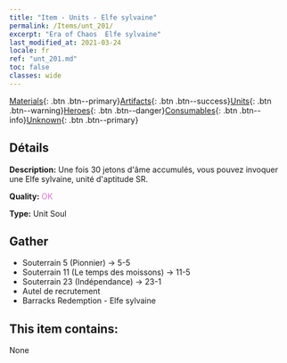```yaml
---
title: "Item - Units - Elfe sylvaine"
permalink: /Items/unt_201/
excerpt: "Era of Chaos  Elfe sylvaine"
last_modified_at: 2021-03-24
locale: fr
ref: "unt_201.md"
toc: false
classes: wide
---
```

 [Materials](/fr/Items/){: .btn .btn--primary}[Artifacts](/fr/Items/Artifacts/){: .btn .btn--success}[Units](/fr/Items/Units/){: .btn .btn--warning}[Heroes](/fr/Items/Heroes/){: .btn .btn--danger}[Consumables](/fr/Items/Consumables/){: .btn .btn--info}[Unknown](/fr/Items/Unknown/){: .btn .btn--primary}

## Détails
 **Description:** Une fois 30 jetons d'âme accumulés, vous pouvez invoquer une Elfe sylvaine, unité d'aptitude SR.

 **Quality:** <span style="color: #DA70D6">OK</span>

 **Type:** Unit Soul

## Gather

*    Souterrain 5 (Pionnier) -> 5-5 
*    Souterrain 11 (Le temps des moissons) -> 11-5 
*    Souterrain 23 (Indépendance) -> 23-1 
*    Autel de recrutement 
*    Barracks Redemption - Elfe sylvaine 

## This item contains:

  None


